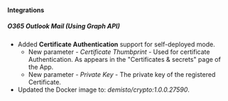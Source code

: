 #### Integrations
##### O365 Outlook Mail (Using Graph API)
- Added **Certificate Authentication** support for self-deployed mode.
  - New parameter - *Certificate Thumbprint* - Used for certificate Authentication. As appears in the "Certificates & secrets" page of the App.
  - New parameter - *Private Key* - The private key of the registered Certificate.
- Updated the Docker image to: *demisto/crypto:1.0.0.27590*.
